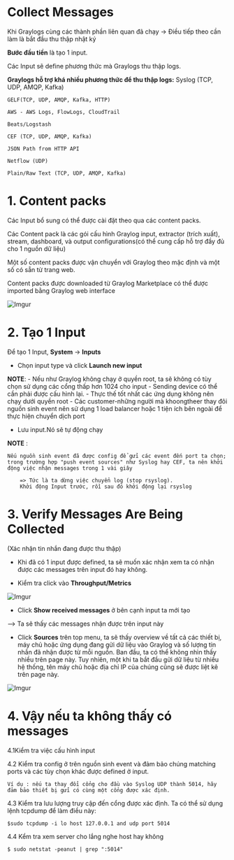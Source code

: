 # Collect Messages
Khi Graylogs cùng các thành phần liên quan đã chạy
-> Điều tiếp theo cần làm là bắt đầu thu thập nhật ký

**Bước đầu tiền** là tạo 1 input.

Các Input sẽ define phương thức mà Graylogs thu thập logs.

**Graylogs hỗ trợ khá nhiều phương thức để thu thập logs:**
    Syslog (TCP, UDP, AMQP, Kafka)

    GELF(TCP, UDP, AMQP, Kafka, HTTP)

    AWS - AWS Logs, FlowLogs, CloudTrail

    Beats/Logstash

    CEF (TCP, UDP, AMQP, Kafka)

    JSON Path from HTTP API

    Netflow (UDP)

    Plain/Raw Text (TCP, UDP, AMQP, Kafka)

# 1. Content packs
Các Input bổ sung có thể được cài đặt theo qua các content packs.

Các Content pack là các gói cấu hình Graylog input, extractor (trích xuất), stream, dashboard, và output configurations(có thể cung cấp hỗ trợ đầy đủ cho 1 nguồn dữ liệu)

Một số content packs được vận chuyển với Graylog theo mặc định và một số có sẵn từ trang web.

Content packs được downloaded từ Graylog Marketplace có thể được imported bằng Graylog web interface

![Imgur](https://i.imgur.com/rTg6v8w.png)

# 2. Tạo 1 Input
Để tạo 1 Input, **System** -> **Inputs**

- Chọn input type và click **Launch new input**

**NOTE**: 
    - Nếu như Graylog không chạy ở quyền root, ta sẽ không có tùy chọn sử dụng các cổng thấp hơn 1024 cho input
    - Sending device có thể cần phải được cấu hình lại.
    - Thực thế tốt nhất các ứng dụng không nên chạy dưới quyền root
    - Các customer-những người mà khoongtheer thay đôi nguồn sinh event nên sử dụng 1 load balancer hoặc 1 tiện ích bên ngoài để thực hiện chuyển dịch port

- Lưu input.Nó sẽ tự động chạy

**NOTE** : 

    Nếu nguồn sinh event đã được config để gửi các event đến port ta chọn; trong trường hợp "push event sources" như Syslog hay CEF, ta nên khởi động việc nhận messages trong 1 vài giây 

```
    => Tức là ta dừng việc chuyển log (stop rsyslog). 
    Khởi động Input trước, rồi sau đó khởi động lại rsyslog
```
# 3. Verify Messages Are Being Collected 
(Xác nhận tin nhắn đang được thu thập)

- Khi đã có 1 input được defined, ta sẽ muốn xác nhận xem ta có nhận được các messages trên input đó hay không.

- Kiểm tra click vào **Throughput/Metrics**

![Imgur](https://i.imgur.com/cjtr8sO.png)

- Click **Show received messages** ở bên cạnh input ta mới tạo

--> Ta sẽ thấy các messages nhận được trên input này

- Click **Sources** trên top menu, ta sẽ thấy overview về tất cả các thiết bị, máy chủ hoặc ứng dụng đang gửi dữ liệu vào Graylog và số lượng tin nhắn đã nhận được từ mỗi nguồn. Ban đầu, ta có thể không nhìn thấy nhiều trên page này. Tuy nhiên, một khi ta bắt đầu gửi dữ liệu từ nhiều hệ thống, tên máy chủ hoặc địa chỉ IP của chúng cũng sẽ được liệt kê trên page này.

![Imgur](https://i.imgur.com/9DTTpWI.png)

# 4. Vậy nếu ta không thấy có messages

4.1Kiểm tra việc cấu hình input

4.2 Kiểm tra config ở trên nguồn sinh event và đảm bảo chúng matching ports và các tùy chọn khác được defined ở input.

    Ví dụ : nếu ta thay đổi cổng cho đầu vào Syslog UDP thành 5014, hãy đảm bảo thiết bị gửi có cùng một cổng được xác định.

4.3 Kiểm tra lưu lượng truy cập đến cổng được xác định. Ta có thể sử dụng lệnh tcpdump để làm điều này:

    $sudo tcpdump -i lo host 127.0.0.1 and udp port 5014

4.4 Kểm tra xem server cho lắng nghe host hay không

    $ sudo netstat -peanut | grep ":5014"